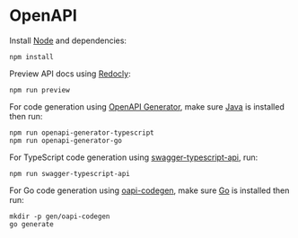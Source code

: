 # OpenAPI

Install [Node](https://github.com/nvm-sh/nvm) and dependencies:

```
npm install
```

Preview API docs using [Redocly](https://redocly.com/docs/cli/quickstart):

```
npm run preview
```

For code generation using [OpenAPI Generator](https://openapi-generator.tech/), make sure [Java](https://sdkman.io/) is installed then run:

```
npm run openapi-generator-typescript
npm run openapi-generator-go
```

For TypeScript code generation using [swagger-typescript-api](https://github.com/acacode/swagger-typescript-api), run:

```
npm run swagger-typescript-api
```

For Go code generation using [oapi-codegen](https://github.com/oapi-codegen/oapi-codegen), make sure [Go](https://go.dev/dl/) is installed then run:

```
mkdir -p gen/oapi-codegen
go generate
```
